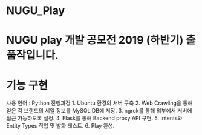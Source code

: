 # NUGU_Play

# NUGU play 개발 공모전 2019 (하반기) 출품작입니다.

# 기능 구현
  사용 언어 : Python
  진행과정
    1. Ubuntu 환경의 서버 구축
    2. Web Crawling을 통해 얻은 각 브랜드의 세일 정보를 MySQL DB에 저장.
    3. ngrok를 통해 외부에서 서버에 접근 가능하도록 설정.
    4. Flask를 통해 Backend proxy API 구현.
    5. Intents와 Entity Types 작업 및 발화 테스트.
    6. Play 완성.

